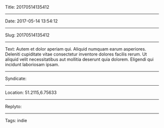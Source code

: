 Title: 20170514135412

----

Date: 2017-05-14 13:54:12

----

Slug: 20170514135412

----

Text: Autem et dolor aperiam qui. Aliquid numquam earum asperiores. Deleniti cupiditate vitae consectetur inventore dolores facilis rerum. Ut aliquid velit necessitatibus aut mollitia deserunt quia dolorem. Eligendi qui incidunt laboriosam ipsam.

----

Syndicate: <a href="https://brid.gy/publish/twitter"></a>

----

Location: 51.2115,6.75633

----

Replyto: 

----

Tags: indie